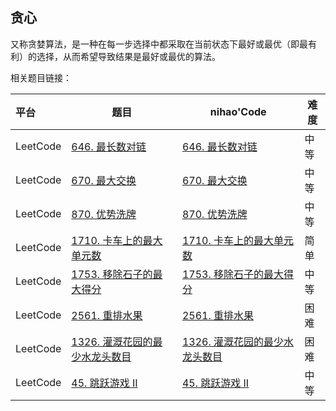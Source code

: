 ## 贪心

又称贪婪算法，是一种在每一步选择中都采取在当前状态下最好或最优（即最有利）的选择，从而希望导致结果是最好或最优的算法。



相关题目链接：

| 平台     | 题目                                                         | nihao'Code                                                   | 难度 |
| :------- | ------------------------------------------------------------ | ------------------------------------------------------------ | ---- |
| LeetCode | [646. 最长数对链](https://leetcode.cn/problems/maximum-length-of-pair-chain/) | [646. 最长数对链](https://github.com/xuhaodong1/nihao_algorithm_notes/blob/5f426c71120556489ce376b9aa2fd55c2983410b/LeetCode/Greed.swift#L13-L24) | 中等 |
| LeetCode | [670. 最大交换](https://leetcode.cn/problems/maximum-swap/)  | [670. 最大交换](https://github.com/xuhaodong1/nihao_algorithm_notes/blob/53e4aaf8f138de20522b440f33bdb583d0e45774/LeetCode/Greed.swift#L26-L44) | 中等 |
| LeetCode | [870. 优势洗牌](https://leetcode.cn/problems/advantage-shuffle/) | [870. 优势洗牌](https://github.com/xuhaodong1/nihao_algorithm_notes/blob/5e7e3089c3da788686a1f96cdb2d84a9ca7d1ccd/LeetCode/Greed.swift#L46-L62) | 中等 |
| LeetCode | [1710. 卡车上的最大单元数](https://leetcode.cn/problems/maximum-units-on-a-truck/description/) | [1710. 卡车上的最大单元数](https://github.com/xuhaodong1/nihao_algorithm_notes/blob/f1259fd575c0df41c3fc53b12ba2a8bee1c44796/LeetCode/Greed.swift#L64-L71) | 简单 |
| LeetCode | [1753. 移除石子的最大得分](https://leetcode.cn/problems/maximum-score-from-removing-stones/) | [1753. 移除石子的最大得分](https://github.com/xuhaodong1/nihao_algorithm_notes/blob/a1a3953fdeb186ef231ba74e52793f02b9de0c38/LeetCode/Greed.swift#L73-L78) | 中等 |
| LeetCode | [2561. 重排水果](https://leetcode.cn/problems/rearranging-fruits/description/) | [2561. 重排水果](https://github.com/xuhaodong1/nihao_algorithm_notes/blob/fe73fc1dd22bbfbd8087e619c416c7fe8574af23/LeetCode/Greed.swift#L80-L99) | 困难 |
| LeetCode | [1326. 灌溉花园的最少水龙头数目](https://leetcode.cn/problems/minimum-number-of-taps-to-open-to-water-a-garden/description/) | [1326. 灌溉花园的最少水龙头数目](https://github.com/xuhaodong1/nihao_algorithm_notes/blob/74949c944e4566bf6438c5fa26232e9bf25f77e7/LeetCode/Greed.swift#L101-L120) | 困难 |
| LeetCode | [45. 跳跃游戏 II](https://leetcode.cn/problems/jump-game-ii/description/) | [45. 跳跃游戏 II](https://github.com/xuhaodong1/nihao_algorithm_notes/blob/632c06c3337507d934fe38f66ddb6950d7010b99/LeetCode/Greed.swift#L122-L134) | 中等 |

